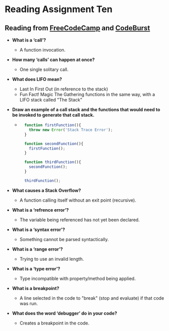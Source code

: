 # Reading Assignment Ten

## Reading from [FreeCodeCamp](https://www.freecodecamp.org/news/understanding-the-javascript-call-stack-861e41ae61d4/) and [CodeBurst](https://codeburst.io/javascript-error-messages-debugging-d23f84f0ae7c)

- **What is a ‘call’?**
  - A function invocation.
- **How many ‘calls’ can happen at once?**
  - One single solitary call.
- **What does LIFO mean?**
  - Last In First Out (in reference to the stack)
  - Fun Fact! Magic The Gathering functions in the same way, with a LIFO stack called "The Stack"
- **Draw an example of a call stack and the functions that would need to be invoked to generate that call stack.**

  - ```javascript
      function firstFunction(){
        throw new Error('Stack Trace Error');
      }

      function secondFunction(){
        firstFunction();
      }

      function thirdFunction(){
        secondFunction();
      }

      thirdFunction();
    ```

- **What causes a Stack Overflow?**
  - A function calling itself without an exit point (recursive).
- **What is a ‘refrence error’?**
  - The variable being referenced has not yet been declared.
- **What is a ‘syntax error’?**
  - Something cannot be parsed syntactically.
- **What is a ‘range error’?**
  - Trying to use an invalid length.
- **What is a ‘type error’?**
  - Type incompatible with property/method being applied.
- **What is a breakpoint?**
  - A line selected in the code to "break" (stop and evaluate) if that code was run.
- **What does the word ‘debugger’ do in your code?**
  - Creates a breakpoint in the code.
  